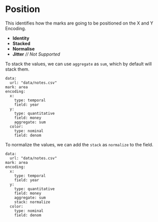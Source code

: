 # Position

This identifies how the marks are going to be positioned on the X and Y Encoding.

- **Identity**
- **Stacked**
- **Normalise**
- **Jitter** *// Not Supported*

To stack the values, we can use `aggregate` as `sum`, which by default will stack them.

```vis
data:
  url: "data/notes.csv"
mark: area
encoding:
  x:
    type: temporal
    field: year
  y:
    type: quantitative
    field: money
    aggregate: sum
  color:
    type: nominal
    field: denom
```

To normalize the values, we can add the `stack` as `normalize` to the field.

```vis
data:
  url: "data/notes.csv"
mark: area
encoding:
  x:
    type: temporal
    field: year
  y:
    type: quantitative
    field: money
    aggregate: sum
    stack: normalize
  color:
    type: nominal
    field: denom
```
